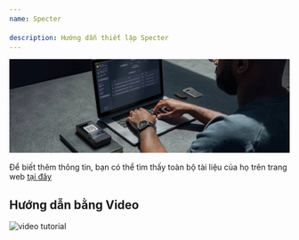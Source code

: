 ```yaml
---
name: Specter

description: Hướng dẫn thiết lập Specter
---
```


![cover](assets/cover.webp)

Để biết thêm thông tin, bạn có thể tìm thấy toàn bộ tài liệu của họ trên trang web [tại đây](https://docs.specter.solutions/desktop/)

## Hướng dẫn bằng Video

![video tutorial](https://www.youtube.com/watch?v=mV1KS-Uwjew)